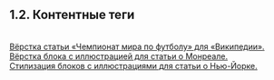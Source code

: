<h2>1.2. Контентные теги</h2>

<br><a href="https://github.com/netology-code/html-2-homeworks/blob/master/content-tags/world-cup-article">Вёрстка статьи «Чемпионат мира по футболу» для «Википедии».</a>
<br><a href="https://github.com/netology-code/html-2-homeworks/blob/master/content-tags/montreal-illustration">Вёрстка блока с иллюстрацией для статьи о Монреале.</a>
<br><a href="https://github.com/netology-code/html-2-homeworks/blob/master/content-tags/newyork-illustration">Стилизация блоков с иллюстрациями для статьи о Нью-Йорке.</a>
